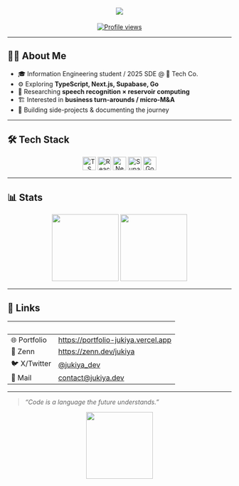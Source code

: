 <!-- README.md @ github.com/<username>/<username> -->

<h1 align="center">
  <img src="https://readme-typing-svg.herokuapp.com/?lines=Hey,+I’m+Jukiya+%F0%9F%91%8B;Web+Engineer;ML+Enthusiast;Aspiring+Entrepreneur&center=true&size=22">
</h1>

<p align="center">
  <a href="https://github.com/jukiyakusuki">
    <img src="https://komarev.com/ghpvc/?username=jukiyakusuki&style=flat-square&color=blue" alt="Profile views"/>
  </a>
</p>

---

## 🧑‍💻 About Me

- 🎓 Information Engineering student / 2025 SDE @ 🍣 Tech Co.
- ⚙️ Exploring **TypeScript, Next.js, Supabase, Go**  
- 🧠 Researching **speech recognition × reservoir computing**  
- 🏗 Interested in **business turn-arounds / micro-M&A**  
- 🚀 Building side-projects & documenting the journey

---

## 🛠 Tech Stack

<div align="center">
  <img src="https://cdn.jsdelivr.net/gh/devicons/devicon/icons/typescript/typescript-original.svg" height="30" alt="TS"/>
  <img src="https://cdn.jsdelivr.net/gh/devicons/devicon/icons/react/react-original.svg" height="30" alt="React"/>
  <img src="https://cdn.jsdelivr.net/gh/devicons/devicon/icons/nextjs/nextjs-original.svg" height="30" alt="Next.js"/>
  <img src="https://supabase.com/images/logo-dark.png" height="30" alt="Supabase"/>
  <img src="https://cdn.jsdelivr.net/gh/devicons/devicon/icons/go/go-original.svg" height="30" alt="Go"/>
</div>

---

## 📊 Stats

<p align="center">
  <img src="https://github-readme-stats.vercel.app/api?username=jukiyakusuki&show_icons=true&theme=tokyonight&hide=issues,contribs" height="150"/>
  <img src="https://github-readme-streak-stats.herokuapp.com?user=jukiyakusuki&theme=tokyonight" height="150"/>
</p>

---

## 🔗 Links

| &nbsp; | &nbsp; |
|:--|:--|
| 🌐 Portfolio | <https://portfolio-jukiya.vercel.app> |
| 📝 Zenn | <https://zenn.dev/jukiya> |
| 🐦 X/Twitter | [@jukiya_dev](https://twitter.com/jukiya_dev) |
| 📧 Mail | contact@jukiya.dev |

---

> *“Code is a language the future understands.”*  

<p align="center">
  <img src="https://media.giphy.com/media/26xBwdIuRJiAIqHwA/giphy.gif" width="150"/>
</p>
